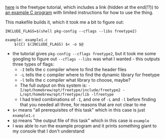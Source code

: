 [here](https://freetype.org/freetype2/docs/tutorial/step1.html) is the freetype tutorial, which includes a link (hidden at the end(!?)) to [an example C program](https://freetype.org/freetype2/docs/tutorial/example1.c) with limited instructions for how to use the thing.

This makefile builds it, which it took me a bit to figure out:

```make
INCLUDE_FLAGS=$(shell pkg-config --cflags --libs freetype2)

example: example1.c
	$(CC) $(INCLUDE_FLAGS) $< -o $@
```

- the tutorial gives `pkg-config --cflags freetype2`, but it took me some googling to figure out `--cflags --libs` was what I wanted - this outputs three types of flags:
	- `-I` tells the c compiler where to find the header files
	- `-L` tells the c compiler where to find the dynamic library for freetype
	- `-l` tells the c compiler what library to choose, maybe?
	- The full output on this system is: `-I/opt/homebrew/opt/freetype/include/freetype2 -L/opt/homebrew/opt/freetype/lib -lfreetype`
	- I had tried combinations of `-I`, and one of `-L` and `-l` before finding that you needed all three, for reasons that are not clear to me
- `$<` means "all prerequisites of this task" which in this case is just `example1.c`
- `$@` means "the output file of this task" which in this case is `example`
- I was able to run the example program and it prints something giant to my console that I don't understand

